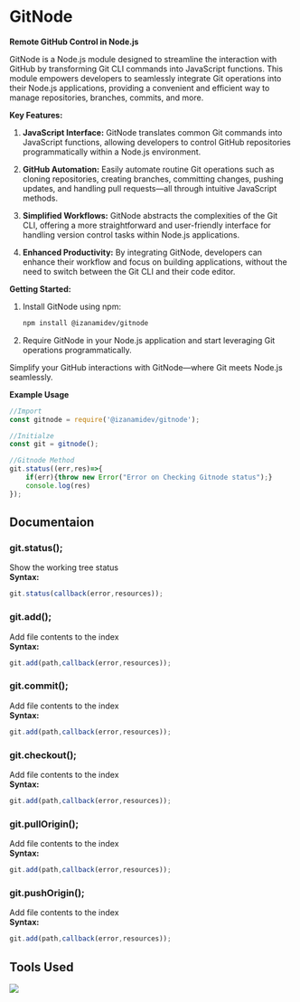 # GitNode
**Remote GitHub Control in Node.js**

GitNode is a Node.js module designed to streamline the interaction with GitHub by transforming Git CLI commands into JavaScript functions. This module empowers developers to seamlessly integrate Git operations into their Node.js applications, providing a convenient and efficient way to manage repositories, branches, commits, and more.

**Key Features:**

1. **JavaScript Interface:** GitNode translates common Git commands into JavaScript functions, allowing developers to control GitHub repositories programmatically within a Node.js environment.

2. **GitHub Automation:** Easily automate routine Git operations such as cloning repositories, creating branches, committing changes, pushing updates, and handling pull requests—all through intuitive JavaScript methods.

3. **Simplified Workflows:** GitNode abstracts the complexities of the Git CLI, offering a more straightforward and user-friendly interface for handling version control tasks within Node.js applications.

4. **Enhanced Productivity:** By integrating GitNode, developers can enhance their workflow and focus on building applications, without the need to switch between the Git CLI and their code editor.


**Getting Started:**

1. Install GitNode using npm:

   ```bash
   npm install @izanamidev/gitnode
   ```

2. Require GitNode in your Node.js application and start leveraging Git operations programmatically.

Simplify your GitHub interactions with GitNode—where Git meets Node.js seamlessly.

**Example Usage**
```javascript
//Import
const gitnode = require('@izanamidev/gitnode');

//Initialze
const git = gitnode();

//Gitnode Method
git.status((err,res)=>{
    if(err){throw new Error("Error on Checking Gitnode status");}
    console.log(res)
});
```

## Documentaion
### git.status();
Show the working tree status<br>
**Syntax:**
```javascript
git.status(callback(error,resources));
```

### git.add();
Add file contents to the index<br>
**Syntax:**
```javascript
git.add(path,callback(error,resources));
```

### git.commit();
Add file contents to the index<br>
**Syntax:**
```javascript
git.add(path,callback(error,resources));
```

### git.checkout();
Add file contents to the index<br>
**Syntax:**
```javascript
git.add(path,callback(error,resources));
```

### git.pullOrigin();
Add file contents to the index<br>
**Syntax:**
```javascript
git.add(path,callback(error,resources));
```

### git.pushOrigin();
Add file contents to the index<br>
**Syntax:**
```javascript
git.add(path,callback(error,resources));
```

## Tools Used
<img src="https://skillicons.dev/icons?i=npm,git,nodejs,javascript" />
